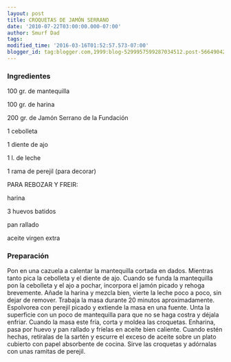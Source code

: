 ```yaml
---
layout: post
title: CROQUETAS DE JAMÓN SERRANO
date: '2010-07-22T03:00:00.000-07:00'
author: Smurf Dad
tags: 
modified_time: '2016-03-16T01:52:57.573-07:00'
blogger_id: tag:blogger.com,1999:blog-5299957599287034512.post-5664904240171550192
---
```


<h3>Ingredientes</h3>

100 gr. de mantequilla

100 gr. de harina

200 gr. de Jamón Serrano de la Fundación

1 cebolleta

1 diente de ajo

1 l. de leche

1 rama de perejil (para decorar)

PARA REBOZAR Y FREIR:

harina

3 huevos batidos

pan rallado

aceite virgen extra

<h3>Preparación</h3>

Pon en una cazuela a calentar la mantequilla cortada en dados. Mientras tanto pica la cebolleta y el diente de ajo. Cuando se funda la mantequilla pon la cebolleta y el ajo a pochar, incorpora el jamón picado y rehoga brevemente. Añade la harina y mezcla bien, vierte la leche poco a poco, sin dejar de remover. Trabaja la masa durante 20 minutos aproximadamente. Espolvorea con perejil picado y extiende la masa en una fuente. Unta la superficie con un poco de mantequilla para que no se haga costra y déjala enfriar. Cuando la masa este fría, corta y moldea las croquetas. Enharina, pasa por huevo y pan rallado y fríelas en aceite bien caliente. Cuando estén hechas, retíralas de la sartén y escurre el exceso de aceite sobre un plato cubierto con papel absorbente de cocina. Sirve las croquetas y adórnalas con unas ramitas de perejil.

